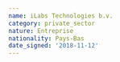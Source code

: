 ```yaml
---
name: iLabs Technologies b.v.
category: private_sector
nature: Entreprise
nationality: Pays-Bas
date_signed: '2018-11-12'
---
```

    